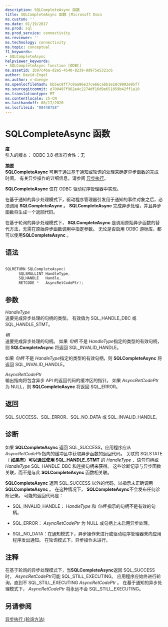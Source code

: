 ```yaml
---
description: SQLCompleteAsync 函数
title: SQLCompleteAsync 函数 |Microsoft Docs
ms.custom: ''
ms.date: 01/19/2017
ms.prod: sql
ms.prod_service: connectivity
ms.reviewer: ''
ms.technology: connectivity
ms.topic: conceptual
f1_keywords:
- SQLCompleteAsync
helpviewer_keywords:
- SQLCompleteAsync function [ODBC]
ms.assetid: 1b97c46a-d2e5-4540-8239-9d975e5321c6
author: David-Engel
ms.author: v-daenge
ms.openlocfilehash: bb5ec8ff7c0aa96e37ce66cabb1e18c9993e95f7
ms.sourcegitcommit: e700497f962e4c2274df16d9e651059b42ff1a10
ms.translationtype: MT
ms.contentlocale: zh-CN
ms.lasthandoff: 08/17/2020
ms.locfileid: "88448758"
---
```

# <a name="sqlcompleteasync-function"></a>SQLCompleteAsync 函数
**度**  
 引入的版本： ODBC 3.8 标准符合性：无  
  
 **摘要**  
 **SQLCompleteAsync** 可用于通过基于通知或轮询的处理来确定异步函数的完成时间。 有关异步操作的详细信息，请参阅 [异步执行](../../../odbc/reference/develop-app/asynchronous-execution.md)。  
  
 **SQLCompleteAsync** 仅在 ODBC 驱动程序管理器中实现。  
  
 在基于通知的异步处理模式下，驱动程序管理器引发用于通知的事件对象之后，必须调用 **SQLCompleteAsync** 。 **SQLCompleteAsync** 完成异步处理，并且异步函数将生成一个返回代码。  
  
 在基于轮询的异步处理模式下， **SQLCompleteAsync** 是调用原始异步函数的替代方法，无需在原始异步函数调用中指定参数。 无论是否启用 ODBC 游标库，都可以使用**SQLCompleteAsync** 。  
  
## <a name="syntax"></a>语法  
  
```cpp  
  
SQLRETURN SQLCompleteAsync(  
      SQLSMALLINT HandleType,  
      SQLHANDLE   Handle,  
      RETCODE *   AsyncRetCodePtr);  
```  
  
## <a name="arguments"></a>参数  
 *HandleType*  
 送要完成异步处理的句柄的类型。 有效值为 SQL_HANDLE_DBC 或 SQL_HANDLE_STMT。  
  
 *柄*  
 送要完成异步处理的句柄。 如果 *句柄* 不是 *HandleType*指定的类型的有效句柄，则 **SQLCompleteAsync** 将返回 SQL_INVALID_HANDLE。  
  
 如果 *句柄* 不是 *HandleType*指定的类型的有效句柄，则 **SQLCompleteAsync** 将返回 SQL_INVALID_HANDLE。  
  
 *AsyncRetCodePtr*  
 输出指向将包含异步 API 的返回代码的缓冲区的指针。 如果 *AsyncRetCodePtr* 为 NULL，则 **SQLCompleteAsync** 将返回 SQL_ERROR。  
  
## <a name="returns"></a>返回  
 SQL_SUCCESS、SQL_ERROR、SQL_NO_DATA 或 SQL_INVALID_HANDLE。  
  
## <a name="diagnostics"></a>诊断  
 如果 **SQLCompleteAsync** 返回 SQL_SUCCESS，应用程序应从 *AsyncRetCodePtr*指向的缓冲区中获取异步函数的返回代码。 关联的 SQLSTATE （ **如果有）可以通过使用 SQL_HANDLE_STMT** 的 *HandleType* 、语句句柄或 *HandleType* SQL_HANDLE_DBC 和连接句柄来获得。 这些诊断记录与异步函数关联，而不是与此 **SQLCompleteAsync** 函数相关联。  
  
 **SQLCompleteAsync** 返回 SQL_SUCCESS 以外的代码，以指示未正确调用 **SQLCompleteAsync** 。 在这种情况下， **SQLCompleteAsync**不会发布任何诊断记录。 可能的返回代码是：  
  
-   SQL_INVALID_HANDLE： *HandleType* 和 *句柄* 指示的句柄不是有效的句柄。  
  
-   SQL_ERROR： *AsyncRetCodePtr* 为 NULL 或句柄上未启用异步处理。  
  
-   SQL_NO_DATA：在通知模式下，异步操作未进行或驱动程序管理器未向应用程序发出通知。 在轮询模式下，异步操作未进行。  
  
## <a name="comments"></a>注释  
 在基于轮询的异步处理模式下，当**SQLCompleteAsync**返回 SQL_SUCCESS 时， *AsyncRetCodePtr*可能 SQL_STILL_EXECUTING。 应用程序应始终进行轮询，直到不 SQL_STILL_EXECUTING *AsyncRetCodePtr* 。 在基于通知的异步处理模式下， *AsyncRetCodePtr* 将永远不会 SQL_STILL_EXECUTING。  
  
## <a name="see-also"></a>另请参阅  
 [异步执行 (轮询方法) ](../../../odbc/reference/develop-app/asynchronous-execution-polling-method.md)
